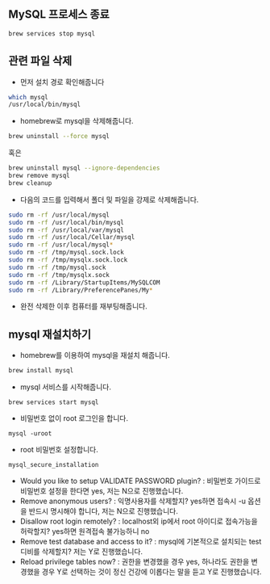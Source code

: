 ## MySQL 프로세스 종료

```bash
brew services stop mysql
```

## 관련 파일 삭제

- 먼저 설치 경로 확인해줍니다

```bash
which mysql
/usr/local/bin/mysql
```

- homebrew로 mysql을 삭제해줍니다.

```bash
brew uninstall --force mysql
```

혹은

```bash
brew uninstall mysql --ignore-dependencies
brew remove mysql
brew cleanup
```

- 다음의 코드를 입력해서 폴더 및 파일을 강제로 삭제해줍니다.

```bash
sudo rm -rf /usr/local/mysql
sudo rm -rf /usr/local/bin/mysql
sudo rm -rf /usr/local/var/mysql
sudo rm -rf /usr/local/Cellar/mysql
sudo rm -rf /usr/local/mysql*
sudo rm -rf /tmp/mysql.sock.lock
sudo rm -rf /tmp/mysqlx.sock.lock
sudo rm -rf /tmp/mysql.sock
sudo rm -rf /tmp/mysqlx.sock
sudo rm -rf /Library/StartupItems/MySQLCOM
sudo rm -rf /Library/PreferencePanes/My*

```

- 완전 삭제한 이후 컴퓨터를 재부팅해줍니다.

## mysql 재설치하기

- homebrew를 이용하여 mysql을 재설치 해줍니다.

```bash
brew install mysql

```

- mysql 서비스를 시작해줍니다.

```
brew services start mysql

```

- 비밀번호 없이 root 로그인을 합니다.

```
mysql -uroot

```

- root 비밀번호 설정합니다.

```
mysql_secure_installation

```

- Would you like to setup VALIDATE PASSWORD plugin? : 비밀번호 가이드로 비밀번호 설정을 한다면 yes, 저는 N으로 진행했습니다.
- Remove anonymous users? : 익명사용자를 삭제할지? yes하면 접속시 -u 옵션을 반드시 명시해야 합니다, 저는 N으로 진행했습니다.
- Disallow root login remotely? : localhost외 ip에서 root 아이디로 접속가능을 허락할지? yes하면 원격접속 불가능하니 no
- Remove test database and access to it? : mysql에 기본적으로 설치되는 test 디비를 삭제할지? 저는 Y로 진행했습니다.
- Reload privilege tables now? : 권한을 변경했을 경우 yes, 하나라도 권한을 변경했을 경우 Y로 선택하는 것이 정신 건강에 이롭다는 말을 듣고 Y로 진행했습니다.
